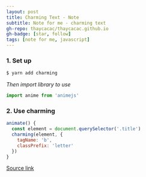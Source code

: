 ```yaml
---
layout: post
title: Charming Text - Note
subtitle: Note for me - charming text
gh-repo: thaycacac/thaycacac.github.io
gh-badge: [star, follow]
tags: [note for me, javascript]
---
```


### 1. Set up

```javascript
$ yarn add charming
```
*Then import library to use*

```javascript
import anime from 'animejs'
```
### 2. Use charming

```javascript
animate() {
  const element = document.querySelector('.title')
  charming(element, {
    tagName: 'b',
    classPrefix: 'letter'
  })
}
```
[Source link](https://github.com/yuanqing/charming)
